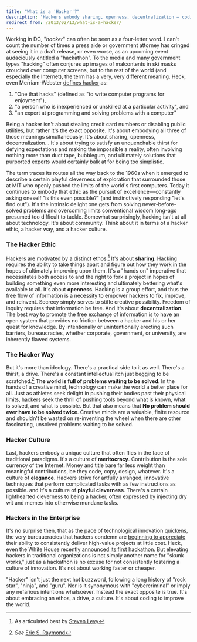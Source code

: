 ```yaml
---
title: "What is a 'Hacker'?"
description: 'Hackers embody sharing, openness, decentralization — coding to improve the world'
redirect_from: /2013/02/13/what-is-a-hacker/
---
```


Working in DC, "*hacker*" can often be seen as a four-letter word. I can't count the number of times a press aide or government attorney has cringed at seeing it in a draft release, or even worse, as an upcoming event audaciously entitled a "hackathon". To the media and many government types "hacking" often conjures up images of malcontents in ski masks crouched over computer screens, but to the rest of the world (and especially the Internet), the term has a very, very different meaning. Heck, even Merriam-Webster [defines hacker](http://www.merriam-webster.com/dictionary/hacker) as:

1. "One that hacks" (defined as "to write computer programs for enjoyment"),
2. "a person who is inexperienced or unskilled at a particular activity", and
3. "an expert at programming and solving problems with a computer"

Being a hacker isn't about stealing credit card numbers or disabling public utilities, but rather it's the exact opposite. It's about embodying all three of those meanings simultaneously. It's about sharing, openness, decentralization... It's about trying to satisfy an unquenchable thirst for defying expectations and making the impossible a reality, often involving nothing more than duct tape, bubblegum, and ultimately solutions that purported experts would certainly balk at for being too simplistic.

The term traces its routes all the way back to the 1960s when it emerged to describe a certain playful cleverness of exploration that surrounded those at MIT who openly pushed the limits of the world's first computers. Today it continues to embody that ethic as the pursuit of excellence — constantly asking oneself "is this even possible?" (and instinctively responding "let's find out"). It's the intrinsic delight one gets from solving never-before-solved problems and overcoming limits conventional wisdom long-ago presumed too difficult to tackle. Somewhat surprisingly, hacking isn't at all about technology. It's about community. Think about it in terms of a hacker ethic, a hacker way, and a hacker culture.

### The Hacker Ethic

Hackers are motivated by a distinct ethos.[^1] It's about **sharing**. Hacking requires the ability to take things apart and figure out how they work in the hopes of ultimately improving upon them. It's a "hands on" imperative that necessitates both access to and the right to fork a project in hopes of building something even more interesting and ultimately bettering what's available to all. It's about **openness**. Hacking is a group effort, and thus the free flow of information is a necessity to empower hackers to fix, improve, and reinvent. Secrecy simply serves to stifle creative possibility. Freedom of inquiry requires that information be free. And it's about **decentralization**. The best way to promote the free exchange of information is to have an open system that provides no friction between a hacker and his or her quest for knowledge. By intentionally or unintentionally erecting such barriers, bureaucracies, whether corporate, government, or university, are inherently flawed systems.

### The Hacker Way

But it's more than ideology. There's a practical side to it as well. There's a thirst, a drive. There's a constant intellectual itch just begging to be scratched.[^2] **The world is full of problems waiting to be solved**. In the hands of a creative mind, technology can make the world a better place for all. Just as athletes seek delight in pushing their bodies past their physical limits, hackers seek the thrill of pushing tools beyond what is known, what is solved, and what is possible. But that also means that **No problem should ever have to be solved twice**. Creative minds are a valuable, finite resource and shouldn't be wasted on re-inventing the wheel when there are other fascinating, unsolved problems waiting to be solved.

### Hacker Culture

Last, hackers embody a unique culture that often flies in the face of traditional paradigms. It's a culture of **meritocracy**. Contribution is the sole currency of the Internet. Money and title bare far less weight than meaningful contributions, be they code, copy, design, whatever. It's a culture of **elegance**. Hackers strive for artfully arranged, innovative techniques that perform complicated tasks with as few instructions as possible. and It's a culture of **playful cleverness**. There's a certain lighthearted cleverness to being a hacker, often expressed by injecting dry wit and memes into otherwise mundane tasks.

### Hackers in the Enterprise

It's no surprise then, that as the pace of technological innovation quickens, the very bureaucracies that hackers condemn are [beginning to appreciate](http://www.intechnic.com/blog/a-hacker-the-secret-ingredient-your-it-department-lacks/) their ability to consistently deliver high-value projects at little cost. Heck, even the White House recently [announced its first hackathon](http://www.whitehouse.gov/blog/2013/02/05/announcing-we-people-20-and-white-house-hackathon). But elevating hackers in traditional organizations is not simply another name for "skunk works," just as a hackathon is no excuse for not consistently fostering a culture of innovation. It's not about working faster or cheaper.

"Hacker" isn't just the next hot buzzword, following a long history of "rock star", "ninja", and "guru". Nor is it synonymous with "cybercriminal" or imply any nefarious intentions whatsoever. Instead the exact opposite is true. It's about embracing an ethos, a drive, a culture. It's about coding to improve the world.

[^1]: As articulated best by [Steven Levy](http://www.amazon.com/Hackers-Computer-Revolution-Anniversary-ebook/dp/B003PDMKIY/ref=tmm_kin_title_0&tag=613240924-20)

[^2]: *See* [Eric S. Raymond](http://www.catb.org/esr/faqs/hacker-howto.html)
